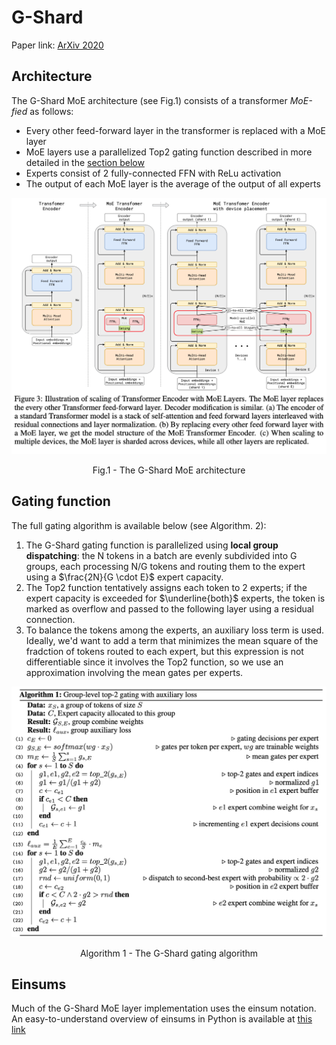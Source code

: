 # G-Shard
Paper link: [ArXiv 2020](https://arxiv.org/abs/2006.16668)

## Architecture
The G-Shard MoE architecture (see Fig.1) consists of a transformer _MoE-fied_ as follows:

* Every other feed-forward layer in the transformer is replaced with a MoE layer
* MoE layers use a parallelized Top2 gating function described in more detailed in the [section below](#gating-function)
* Experts consist of 2 fully-connected FFN with ReLu activation
* The output of each MoE layer is the average of the output of all experts

<p align = "center">
<img src="./figures/g_shard_architecture.png">
</p>
<p align = "center">
Fig.1 - The G-Shard MoE architecture
</p>


## Gating function
The full gating algorithm is available below (see Algorithm. 2):

1. The G-Shard gating function is parallelized using **local group dispatching**: the N tokens in a batch are evenly subdivided into G groups, each processing N/G tokens and routing them to the expert using a $\frac{2N}{G \cdot E}$ expert capacity. 
2. The Top2 function tentatively assigns each token to 2 experts; if the expert capacity is exceeded for $\underline{both}$ experts, the token is marked as overflow and passed to the following layer using a residual connection. 
3. To balance the tokens among the experts, an auxiliary loss term is used. Ideally, we'd want to add a term that minimizes the mean square of the fradction of tokens routed to each expert, but this expression is not differentiable since it involves the Top2 function, so we use an approximation involving the mean gates per experts.

<p align = "center">
<img src="./figures/g_shard_alg_1.png">
</p>
<p align = "center">
Algorithm 1 - The G-Shard gating algorithm
</p>


## Einsums
Much of the G-Shard MoE layer implementation uses the einsum notation. An easy-to-understand overview of einsums in Python is available at [this link](https://ajcr.net/Basic-guide-to-einsum/)
